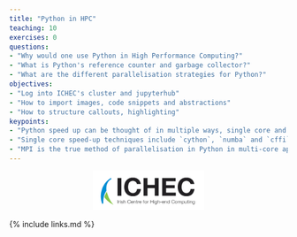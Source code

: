```yaml
---
title: "Python in HPC"
teaching: 10
exercises: 0
questions:
- "Why would one use Python in High Performance Computing?"
- "What is Python's reference counter and garbage collector?"
- "What are the different parallelisation strategies for Python?"
objectives:
- "Log into ICHEC's cluster and jupyterhub"
- "How to import images, code snippets and abstractions"
- "How to structure callouts, highlighting"
keypoints:
- "Python speed up can be thought of in multiple ways, single core and multi-core"
- "Single core speed-up techniques include `cython`, `numba` and `cffi`"
- "MPI is the true method of parallelisation in Python in multi-core applications"
---
```


<p align="center"><img src="../fig/ICHEC_Logo.jpg" width="40%"/></p>

{% include links.md %}
